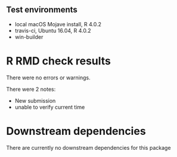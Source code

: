 ## Test environments
* local macOS Mojave install, R 4.0.2
* travis-ci, Ubuntu 16.04, R 4.0.2
* win-builder

# R RMD check results
There were no errors or warnings.

There were 2 notes:
- New submission
- unable to verify current time

# Downstream dependencies
There are currently no downstream dependencies for this package
